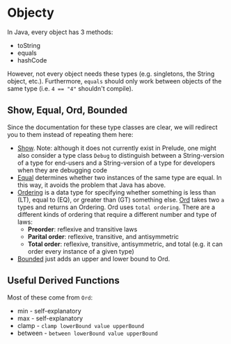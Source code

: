 # Objecty

In Java, every object has 3 methods:
- toString
- equals
- hashCode

However, not every object needs these types (e.g. singletons, the String object, etc.). Furthermore, `equals` should only work between objects of the same type (i.e. `4 == "4"` shouldn't compile).

## Show, Equal, Ord, Bounded

Since the documentation for these type classes are clear, we will redirect you to them instead of repeating them here:
- [Show](https://pursuit.purescript.org/packages/purescript-prelude/4.1.0/docs/Data.Show). Note: although it does not currently exist in Prelude, one might also consider a type class `Debug` to distinguish between a String-version of a type for end-users and a String-version of a type for developers when they are debugging code
- [Equal](https://pursuit.purescript.org/packages/purescript-prelude/4.1.0/docs/Data.Eq) determines whether two instances of the same type are equal. In this way, it avoids the problem that Java has above.
- [Ordering](https://pursuit.purescript.org/packages/purescript-prelude/4.1.0/docs/Data.Ordering) is a data type for specifying whether something is less than (LT), equal to (EQ), or greater than (GT) something else.  [Ord](https://pursuit.purescript.org/packages/purescript-prelude/4.1.0/docs/Data.Ord) takes two `a` types and returns an Ordering. Ord uses `total ordering`. There are a different kinds of ordering that require a different number and type of laws:
    - **Preorder**: reflexive and transitive laws
    - **Parital order**: reflexive, transitive, and antisymmetric
    - **Total order**: reflexive, transitive, antisymmetric, and total (e.g. it can order every instance of a given type)
- [Bounded](https://pursuit.purescript.org/packages/purescript-prelude/4.1.0/docs/Data.Bounded) just adds an upper and lower bound to Ord.

## Useful Derived Functions

Most of these come from `Ord`:
- min - self-explanatory
- max - self-explanatory
- clamp - `clamp lowerBound value upperBound`
- between - `between lowerBound value upperBound`
